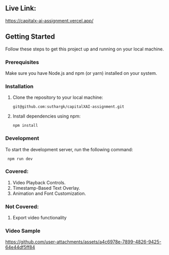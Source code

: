 ## Live Link:
   https://capitalx-ai-assignment.vercel.app/

## Getting Started

Follow these steps to get this project up and running on your local machine.

### Prerequisites

Make sure you have Node.js and npm (or yarn) installed on your system.

### Installation

1. Clone the repository to your local machine:
   ```
   git@github.com:suthargk/capitalXAI-assignment.git
   ```
2. Install dependencies using npm:
   ```
   npm install
   ```

### Development

To start the development server, run the following command:
  ```
   npm run dev
  ```

### Covered:

1. Video Playback Controls.
2. Timestamp-Based Text Overlay.
3. Animation and Font Customization.

### Not Covered:

1. Export video functionality

### Video Sample


https://github.com/user-attachments/assets/a4c6978e-7899-4826-9425-64e44df5ff84


